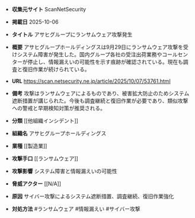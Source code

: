 - **収集元サイト**
ScanNetSecurity

- **掲載日**
2025-10-06

- **タイトル**
アサヒグループにランサムウェア攻撃発生

- **概要**
アサヒグループホールディングスは9月29日にランサムウェア攻撃を受けシステム障害が発生した。国内グループ各社の受注出荷業務やコールセンターが停止し、情報漏えいの可能性を示す痕跡が確認されている。現在も調査と復旧作業が続けられている。

- **URL**
https://scan.netsecurity.ne.jp/article/2025/10/07/53761.html

- **備考**
攻撃はランサムウェアによるものであり、被害拡大防止のためシステム遮断措置が講じられた。今後も調査継続と復旧作業が必要であり、類似攻撃への警戒と早期検知対策が推奨される。

- **分類**
[[他組織インシデント]]

- **組織名**
アサヒグループホールディングス

- **業種**
[[製造業]]

- **攻撃手口**
[[ランサムウェア]]

- **攻撃影響**
システム障害と情報漏えいの可能性

- **脅威アクター**
[[N/A]]

- **原因**
サイバー攻撃によるシステム遮断措置、調査継続、復旧作業強化

- **対処方法**
#ランサムウェア #情報漏えい #サイバー攻撃
